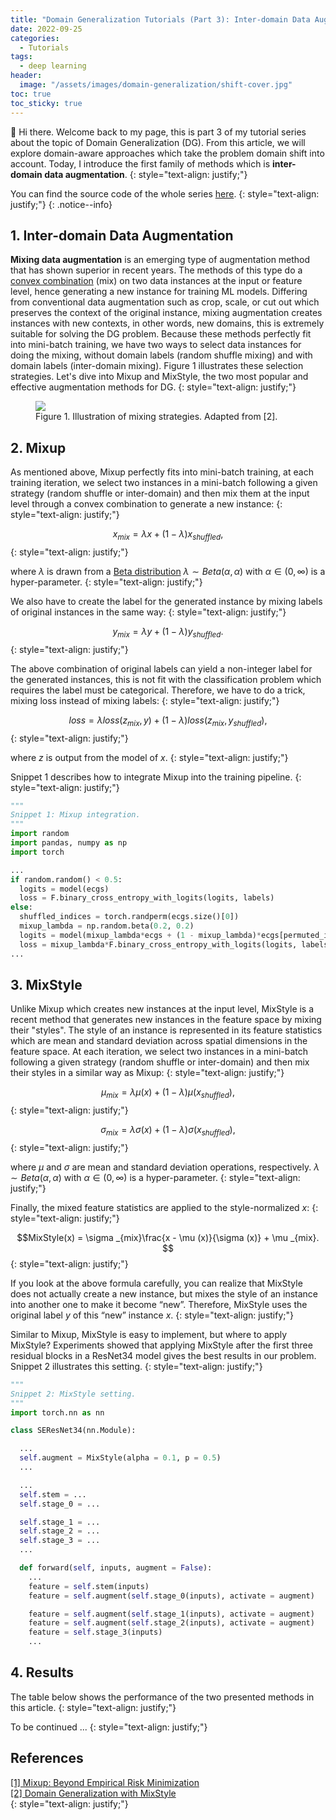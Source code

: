 ```yaml
---
title: "Domain Generalization Tutorials (Part 3): Inter-domain Data Augmentation"
date: 2022-09-25
categories: 
  - Tutorials
tags: 
  - deep learning
header: 
  image: "/assets/images/domain-generalization/shift-cover.jpg"
toc: true
toc_sticky: true
---
```


👋 Hi there. Welcome back to my page, this is part 3 of my tutorial series about the topic of Domain Generalization (DG). From this article, we will explore domain-aware approaches which take the problem domain shift into account. Today, I introduce the first family of methods which is **inter-domain data augmentation**. 
{: style="text-align: justify;"}

You can find the source code of the whole series [here](https://github.com/lhkhiem28/DGECG). 
{: style="text-align: justify;"}
{: .notice--info}

## 1. Inter-domain Data Augmentation
**Mixing data augmentation** is an emerging type of augmentation method that has shown superior in recent years. The methods of this type do a [convex combination](https://en.wikipedia.org/wiki/Convex_combination) (mix) on two data instances at the input or feature level, hence generating a new instance for training ML models. Differing from conventional data augmentation such as crop, scale, or cut out which preserves the context of the original instance, mixing augmentation creates instances with new contexts, in other words, new domains, this is extremely suitable for solving the DG problem. Because these methods perfectly fit into mini-batch training, we have two ways to select data instances for doing the mixing, without domain labels (random shuffle mixing) and with domain labels (inter-domain mixing). Figure 1 illustrates these selection strategies. Let's dive into Mixup and MixStyle, the two most popular and effective augmentation methods for DG. 
{: style="text-align: justify;"}

<figure class="align-center">
  <img src="{{ site.url }}{{ site.baseurl }}/assets/images/domain-generalization/mixing-strategies.jpg">
  <figcaption>Figure 1. Illustration of mixing strategies. Adapted from [2]. </figcaption>
</figure>

## 2. Mixup
As mentioned above, Mixup perfectly fits into mini-batch training, at each training iteration, we select two instances in a mini-batch following a given strategy (random shuffle or inter-domain) and then mix them at the input level through a convex combination to generate a new instance: 
{: style="text-align: justify;"}

$$x_{mix} = \lambda x + (1-\lambda ) x_{shuffled}, $$
{: style="text-align: justify;"}

where $\lambda$ is drawn from a [Beta distribution](https://en.wikipedia.org/wiki/Beta_distribution) $\lambda \sim Beta(\alpha , \alpha )$ with $\alpha \in (0, \infty )$ is a hyper-parameter. 
{: style="text-align: justify;"}

We also have to create the label for the generated instance by mixing labels of original instances in the same way: 
{: style="text-align: justify;"}

$$y_{mix} = \lambda y + (1-\lambda ) y_{shuffled}. $$
{: style="text-align: justify;"}

The above combination of original labels can yield a non-integer label for the generated instances, this is not fit with the classification problem which requires the label must be categorical. Therefore, we have to do a trick, mixing loss instead of mixing labels: 
{: style="text-align: justify;"}

$$loss = \lambda loss(z_{mix}, y) + (1-\lambda ) loss(z_{mix}, y_{shuffled}), $$
{: style="text-align: justify;"}

where $z$ is output from the model of $x$. 
{: style="text-align: justify;"}

Snippet 1 describes how to integrate Mixup into the training pipeline. 
{: style="text-align: justify;"}

```python
"""
Snippet 1: Mixup integration. 
"""
import random
import pandas, numpy as np
import torch

...
if random.random() < 0.5:
  logits = model(ecgs)
  loss = F.binary_cross_entropy_with_logits(logits, labels)
else:
  shuffled_indices = torch.randperm(ecgs.size()[0])
  mixup_lambda = np.random.beta(0.2, 0.2)
  logits = model(mixup_lambda*ecgs + (1 - mixup_lambda)*ecgs[permuted_indices])
  loss = mixup_lambda*F.binary_cross_entropy_with_logits(logits, labels) + (1 - mixup_lambda)*F.binary_cross_entropy_with_logits(logits, labels[permuted_indices])
...
```

## 3. MixStyle
Unlike Mixup which creates new instances at the input level, MixStyle is a recent method that generates new instances in the feature space by mixing their "styles". The style of an instance is represented in its feature statistics which are mean and standard deviation across spatial dimensions in the feature space. At each iteration, we select two instances in a mini-batch following a given strategy (random shuffle or inter-domain) and then mix their styles in a similar way as Mixup: 
{: style="text-align: justify;"}

$$\mu _{mix} = \lambda \mu (x) + (1-\lambda ) \mu (x_{shuffled}), $$
{: style="text-align: justify;"}

$$\sigma _{mix} = \lambda \sigma (x) + (1-\lambda ) \sigma (x_{shuffled}), $$
{: style="text-align: justify;"}

where $\mu$ and $\sigma$ are mean and standard deviation operations, respectively. $\lambda \sim Beta(\alpha , \alpha )$ with $\alpha \in (0, \infty )$ is a hyper-parameter. 
{: style="text-align: justify;"}

Finally, the mixed feature statistics are applied to the style-normalized $x$: 
{: style="text-align: justify;"}

$$MixStyle(x) = \sigma _{mix}\frac{x - \mu (x)}{\sigma (x)} + \mu _{mix}. $$
{: style="text-align: justify;"}

If you look at the above formula carefully, you can realize that MixStyle does not actually create a new instance, but mixes the style of an instance into another one to make it become “new”. Therefore, MixStyle uses the original label $y$ of this “new” instance $x$. 
{: style="text-align: justify;"}

Similar to Mixup, MixStyle is easy to implement, but where to apply MixStyle? Experiments showed that applying MixStyle after the first three residual blocks in a ResNet34 model gives the best results in our problem. Snippet 2 illustrates this setting. 
{: style="text-align: justify;"}

```python
"""
Snippet 2: MixStyle setting. 
"""
import torch.nn as nn

class SEResNet34(nn.Module):

  ...
  self.augment = MixStyle(alpha = 0.1, p = 0.5)
  ...

  ...
  self.stem = ...
  self.stage_0 = ...

  self.stage_1 = ...
  self.stage_2 = ...
  self.stage_3 = ...
  ...

  def forward(self, inputs, augment = False):
    ...
    feature = self.stem(inputs)
    feature = self.augment(self.stage_0(inputs), activate = augment)

    feature = self.augment(self.stage_1(inputs), activate = augment)
    feature = self.augment(self.stage_2(inputs), activate = augment)
    feature = self.stage_3(inputs)
    ...
```

## 4. Results
The table below shows the performance of the two presented methods in this article. 
{: style="text-align: justify;"}

To be continued ...
{: style="text-align: justify;"}

## References
[[1] Mixup: Beyond Empirical Risk Minimization](https://arxiv.org/abs/1710.09412)<br>
[[2] Domain Generalization with MixStyle](https://arxiv.org/abs/2104.02008)<br>
{: style="text-align: justify;"}
